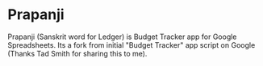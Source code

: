 # Prapanji
Prapanji (Sanskrit word for Ledger) is Budget Tracker app for Google Spreadsheets. Its a fork from initial "Budget Tracker" app script on Google (Thanks Tad Smith for sharing this to me).

